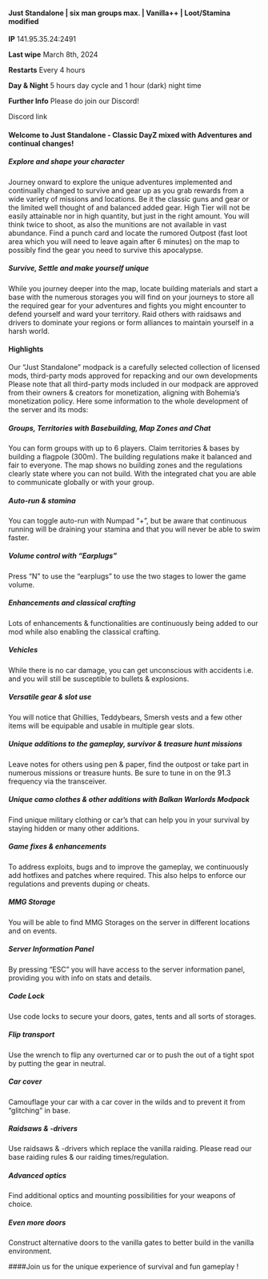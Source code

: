 #### Just Standalone | six man groups max. | Vanilla++ | Loot/Stamina modified

**IP** 141.95.35.24:2491

**Last wipe** March 8th, 2024

**Restarts** Every 4 hours

**Day & Night** 5 hours day cycle and 1 hour (dark) night time

**Further Info** Please do join our Discord!

Discord link

#### Welcome to Just Standalone - Classic DayZ mixed with Adventures and continual changes!
##### Explore and shape your character
Journey onward to explore the unique adventures implemented and continually changed to survive and gear up as you grab rewards from a wide variety of missions and locations. Be it the classic guns and gear or the limited well thought of and balanced added gear.
High Tier will not be easily attainable nor in high quantity, but just in the right amount. You will think twice to shoot, as also the munitions are not available in vast abundance.
Find a punch card and locate the rumored Outpost (fast loot area which you will need to leave again after 6 minutes) on the map to possibly find the gear you need to survive this apocalypse.

##### Survive, Settle and make yourself unique
While you journey deeper into the map, locate building materials and start a base with the numerous storages you will find on your journeys to store all the required gear for your adventures and fights you might encounter to defend yourself and ward your territory.
Raid others with raidsaws and drivers to dominate your regions or form alliances to maintain yourself in a harsh world.


#### Highlights

Our “Just Standalone” modpack is a carefully selected collection of licensed mods, third-party mods approved for repacking and our own developments
Please note that all third-party mods included in our modpack are approved from their owners & creators for monetization, aligning with Bohemia’s monetization policy.
Here some information to the whole development of the server and its mods:


##### Groups, Territories with Basebuilding, Map Zones and Chat

You can form groups with up to 6 players. Claim territories & bases by building a flagpole (300m). The building regulations make it balanced and fair to everyone.
The map shows no building zones and the regulations clearly state where you can not build.
With the integrated chat you are able to communicate globally or with your group.

##### Auto-run & stamina

You can toggle auto-run with Numpad “+”, but be aware that continuous running will be draining your stamina and that you will never be able to swim faster.

##### Volume control with “Earplugs”

Press “N” to use the “earplugs” to use the two stages to lower the game volume.

##### Enhancements and classical crafting

Lots of enhancements & functionalities are continuously being added to our mod while also enabling the classical crafting.

##### Vehicles

While there is no car damage, you can get unconscious with accidents i.e. and you will still be susceptible to bullets & explosions.

##### Versatile gear & slot use

You will notice that Ghillies, Teddybears, Smersh vests and a few other items will be equipable and usable in multiple gear slots.

##### Unique additions to the gameplay, survivor & treasure hunt missions

Leave notes for others using pen & paper, find the outpost or take part in numerous missions or treasure hunts. Be sure to tune in on the 91.3 frequency via the transceiver.

##### Unique camo clothes & other additions with Balkan Warlords Modpack

Find unique military clothing or car’s that can help you in your survival by staying hidden or many other additions.

##### Game fixes & enhancements

To address exploits, bugs and to improve the gameplay, we continuously add hotfixes and patches where required. This also helps to enforce our regulations and prevents duping or cheats.

##### MMG Storage

You will be able to find MMG Storages on the server in different locations and on events.

##### Server Information Panel

By pressing “ESC” you will have access to the server information panel, providing you with info on stats and details.

##### Code Lock

Use code locks to secure your doors, gates, tents and all sorts of storages.

##### Flip transport

Use the wrench to flip any overturned car or to push the out of a tight spot by putting the gear in neutral.

##### Car cover

Camouflage your car with a car cover in the wilds and to prevent it from “glitching” in base.

##### Raidsaws & -drivers

Use raidsaws & -drivers which replace the vanilla raiding. Please read our base raiding rules & our raiding times/regulation.

##### Advanced optics

Find additional optics and mounting possibilities for your weapons of choice.

##### Even more doors

Construct alternative doors to the vanilla gates to better build in the vanilla environment.

####Join us for the unique experience of survival and fun gameplay !
